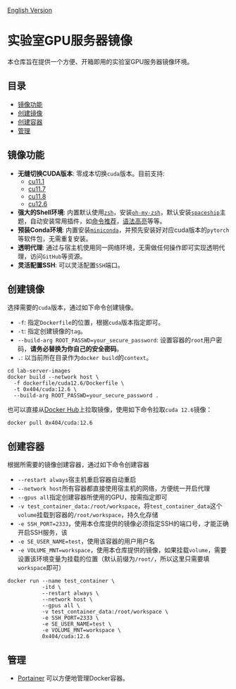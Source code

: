 [English Version](README.md)

# 实验室GPU服务器镜像

本仓库旨在提供一个方便、开箱即用的实验室GPU服务器镜像环境。

## 目录
- [镜像功能](#镜像功能)
- [创建镜像](#创建镜像)
- [创建容器](#创建容器)
- [管理](#管理)

## 镜像功能
- **无缝切换CUDA版本**: 零成本切换`cuda`版本。目前支持:
  - [cu11.1](https://hub.docker.com/r/nvidia/cuda/tags?page=1&name=11.1)
  - [cu11.7](https://hub.docker.com/r/nvidia/cuda/tags?page=1&name=11.7)
  - [cu11.8](https://hub.docker.com/r/nvidia/cuda/tags?page=1&name=11.8)
  - [cu12.6](https://hub.docker.com/r/nvidia/cuda/tags?page=1&name=12.6)
- **强大的Shell环境**: 内置默认使用[`zsh`](https://www.zsh.org/)，安装[`oh-my-zsh`](https://ohmyz.sh/)，默认安装[`spaceship`](https://github.com/spaceship-prompt/spaceship-prompt)主题，自动安装常用插件，如[命令推荐](https://github.com/zsh-users/zsh-autosuggestions)，[语法高亮](https://github.com/zsh-users/zsh-syntax-highlighting)等等。
- **预装Conda环境**: 内置安装[`miniconda`](https://docs.conda.io/projects/miniconda/en/latest/)，并预先安装好对应cuda版本的`pytorch`等软件包，无需重复安装。
- **透明代理**: 通过与宿主机使用同一网络环境，无需做任何操作即可实现透明代理，访问`GitHub`等资源。
- **灵活配置SSH**: 可以灵活配置`SSH`端口。


## 创建镜像
选择需要的`cuda`版本，通过如下命令创建镜像。

- `-f`: 指定`Dockerfile`的位置，根据`cuda`版本指定即可。
- `-t`: 指定创建镜像的`tag`。
- `--build-arg ROOT_PASSWD=your_secure_password`: 设置容器的`root`用户密码，**请务必替换为你自己的安全密码**。
- `.`: 以当前所在目录作为`docker build`的`context`。

```shell
cd lab-server-images
docker build --network host \
  -f dockerfile/cuda12.6/Dockerfile \
  -t 0x404/cuda:12.6 \
  --build-arg ROOT_PASSWD=your_secure_password .
```

也可以直接从[Docker Hub](https://hub.docker.com/repository/docker/0x404/cuda)上拉取镜像，使用如下命令拉取`cuda 12.6`镜像：

```shell
docker pull 0x404/cuda:12.6
```

## 创建容器
根据所需要的镜像创建容器，通过如下命令创建容器
- `--restart always`宿主机重启容器自动重启
- `--network host`所有容器都直接使用宿主机的网络，方便统一开启代理
- `--gpus all`指定创建容器所使用的GPU，按需指定即可
- `-v test_container_data:/root/workspace`，将`test_container_data`这个`volume`挂载到容器的`/root/workspace`，持久化存储
- `-e SSH_PORT=2333`，使用本仓库提供的镜像必须指定SSH的端口号，才能正确开启SSH服务，该
- `-e SE_USER_NAME=test`，使用该容器的用户用户名
- `-e VOLUME_MNT=workspace`，使用本仓库提供的镜像，如果挂载`volume`，需要设置该环境变量为挂载的位置（默认前缀为`/root/`，所以这里只需要填`workspace`即可）

```shell
docker run --name test_container \
           -itd \
           --restart always \
           --network host \
           --gpus all \
           -v test_container_data:/root/workspace \
           -e SSH_PORT=2333 \
           -e SE_USER_NAME=test \
           -e VOLUME_MNT=workspace \
           0x404/cuda:12.6
```

## 管理

- [Portainer](https://github.com/portainer/portainer) 可以方便地管理Docker容器。